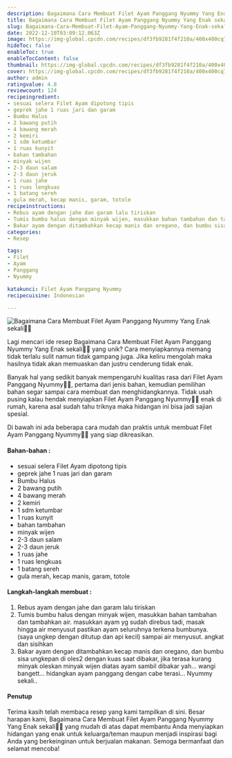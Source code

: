 ```yaml
---
description: Bagaimana Cara Membuat Filet Ayam Panggang Nyummy Yang Enak sekali"
title: Bagaimana Cara Membuat Filet Ayam Panggang Nyummy Yang Enak sekali
slug: Bagaimana-Cara-Membuat-Filet-Ayam-Panggang-Nyummy-Yang-Enak-sekali
date: 2022-12-10T03:09:12.063Z
image: https://img-global.cpcdn.com/recipes/df3fb9281f4f210a/400x400cq70/photo.jpg
hideToc: false
enableToc: true
enableTocContent: false
thumbnail: https://img-global.cpcdn.com/recipes/df3fb9281f4f210a/400x400cq70/photo.jpg
cover: https://img-global.cpcdn.com/recipes/df3fb9281f4f210a/400x400cq70/photo.jpg
author: admin
ratingvalue: 4.8
reviewcount: 124
recipeingredient:
- sesuai selera Filet Ayam dipotong tipis
- geprek jahe 1 ruas jari dan garam
- Bumbu Halus
- 2 bawang putih
- 4 bawang merah
- 2 kemiri
- 1 sdm ketumbar
- 1 ruas kunyit
- bahan tambahan
- minyak wijen
- 2-3 daun salam
- 2-3 daun jeruk
- 1 ruas jahe
- 1 ruas lengkuas
- 1 batang sereh
- gula merah, kecap manis, garam, totole
recipeinstructions:
- Rebus ayam dengan jahe dan garam lalu tiriskan
- Tumis bumbu halus dengan minyak wijen, masukkan bahan tambahan dan tambahkan air. masukkan ayam yg sudah direbus tadi, masak hingga air menyusut pastikan ayam seluruhnya terkena bumbunya. (saya ungkep dengan ditutup dan api kecil) sampai air menyusut. angkat dan sisihkan
- Bakar ayam dengan ditambahkan kecap manis dan oregano, dan bumbu sisa ungkepan di oles2 dengan kuas saat dibakar, jika terasa kurang minyak oleskan minyak wijen diatas ayam sambil dibakar yah... wangi bangett... hidangkan ayam panggang dengan cabe terasi... Nyummy sekali..
categories:
- Resep

tags:
- Filet
- Ayam
- Panggang
- Nyummy

katakunci: Filet Ayam Panggang Nyummy
recipecuisine: Indonesian

---
```


![Bagaimana Cara Membuat Filet Ayam Panggang Nyummy Yang Enak sekali👩‍🍳](https://img-global.cpcdn.com/recipes/df3fb9281f4f210a/400x400cq70/photo.jpg)

Lagi mencari ide resep Bagaimana Cara Membuat Filet Ayam Panggang Nyummy Yang Enak sekali👩‍🍳 yang unik? Cara menyiapkannya memang tidak terlalu sulit namun tidak gampang juga. Jika keliru mengolah maka hasilnya tidak akan memuaskan dan justru cenderung tidak enak.

Banyak hal yang sedikit banyak mempengaruhi kualitas rasa dari Filet Ayam Panggang Nyummy👩‍🍳, pertama dari jenis bahan, kemudian pemilihan bahan segar sampai cara membuat dan menghidangkannya. Tidak usah pusing kalau hendak menyiapkan Filet Ayam Panggang Nyummy👩‍🍳 enak di rumah, karena asal sudah tahu triknya maka hidangan ini bisa jadi sajian spesial.

Di bawah ini ada beberapa cara mudah dan praktis untuk membuat Filet Ayam Panggang Nyummy👩‍🍳 yang siap dikreasikan.

<!--inarticleads1-->

#### Bahan-bahan :

- sesuai selera Filet Ayam dipotong tipis
- geprek jahe 1 ruas jari dan garam
- Bumbu Halus
- 2 bawang putih
- 4 bawang merah
- 2 kemiri
- 1 sdm ketumbar
- 1 ruas kunyit
- bahan tambahan
- minyak wijen
- 2-3 daun salam
- 2-3 daun jeruk
- 1 ruas jahe
- 1 ruas lengkuas
- 1 batang sereh
- gula merah, kecap manis, garam, totole

<!--inarticleads2-->

#### Langkah-langkah membuat :

1. Rebus ayam dengan jahe dan garam lalu tiriskan
1. Tumis bumbu halus dengan minyak wijen, masukkan bahan tambahan dan tambahkan air. masukkan ayam yg sudah direbus tadi, masak hingga air menyusut pastikan ayam seluruhnya terkena bumbunya. (saya ungkep dengan ditutup dan api kecil) sampai air menyusut. angkat dan sisihkan
1. Bakar ayam dengan ditambahkan kecap manis dan oregano, dan bumbu sisa ungkepan di oles2 dengan kuas saat dibakar, jika terasa kurang minyak oleskan minyak wijen diatas ayam sambil dibakar yah... wangi bangett... hidangkan ayam panggang dengan cabe terasi... Nyummy sekali..

#### Penutup

Terima kasih telah membaca resep yang kami tampilkan di sini. Besar harapan kami, Bagaimana Cara Membuat Filet Ayam Panggang Nyummy Yang Enak sekali👩‍🍳 yang mudah di atas dapat membantu Anda menyiapkan hidangan yang enak untuk keluarga/teman maupun menjadi inspirasi bagi Anda yang berkeinginan untuk berjualan makanan. Semoga bermanfaat dan selamat mencoba!